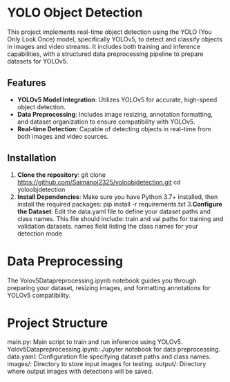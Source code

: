 # YOLO Object Detection

This project implements real-time object detection using the YOLO (You Only Look Once) model, specifically YOLOv5, to detect and classify objects in images and video streams. It includes both training and inference capabilities, with a structured data preprocessing pipeline to prepare datasets for YOLOv5.

## Features
- **YOLOv5 Model Integration**: Utilizes YOLOv5 for accurate, high-speed object detection.
- **Data Preprocessing**: Includes image resizing, annotation formatting, and dataset organization to ensure compatibility with YOLOv5.
- **Real-time Detection**: Capable of detecting objects in real-time from both images and video sources.

## Installation

1. **Clone the repository**:
   git clone https://github.com/Saimanoj2325/yoloobjdetection.git
   cd yoloobjdetection
2. **Install Dependencies**:
    Make sure you have Python 3.7+ installed, then install the required packages:
    pip install -r requirements.txt
3.**Configure the Dataset**:
   Edit the data.yaml file to define your dataset paths and class names.
   This file should include:
    train and val paths for training and validation datasets.
    names field listing the class names for your detection mode
# Data Preprocessing
The Yolov5Datapreprocessing.ipynb notebook guides you through preparing your dataset, resizing images, and formatting annotations for YOLOv5 compatibility.
# Project Structure
main.py: Main script to train and run inference using YOLOv5.
Yolov5Datapreprocessing.ipynb: Jupyter notebook for data preprocessing.
data.yaml: Configuration file specifying dataset paths and class names.
images/: Directory to store input images for testing.
output/: Directory where output images with detections will be saved.
